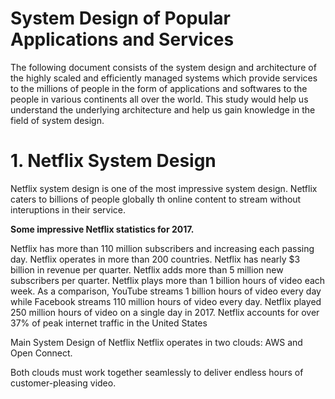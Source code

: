 # System Design of Popular Applications and Services


The following document consists of the system design and architecture of the highly scaled and efficiently managed systems which provide services to the millions of people in the form of applications and softwares to the people in  various continents all over the world. This study would help us understand  the underlying architecture and help us gain knowledge in the field of system design.

# 1. Netflix System Design

Netflix system design is one of the most impressive system design. Netflix caters to billions of people globally th online content to stream without interuptions in their service.

**Some impressive Netflix statistics for 2017.**

Netflix has more than 110 million subscribers and increasing each passing day.
Netflix operates in more than 200 countries. 
Netflix has nearly $3 billion in revenue per quarter.
Netflix adds more than 5 million new subscribers per quarter.
Netflix plays more than 1 billion hours of video each week. As a comparison, YouTube streams 1 billion hours of video every day while  Facebook streams 110 million hours of video every day.
Netflix played 250 million hours of video on a single day in 2017.
Netflix accounts for over 37% of peak internet traffic in the United States

Main System Design of Netflix
Netflix operates in two clouds: AWS and Open Connect.

Both clouds must work together seamlessly to deliver endless hours of customer-pleasing video.

